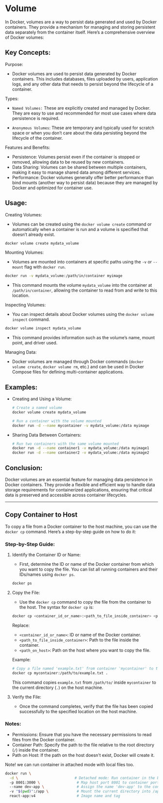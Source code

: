 # Volume

In Docker, volumes are a way to persist data generated and used by Docker containers. They provide a mechanism for managing and storing persistent data separately from the container itself. Here’s a comprehensive overview of Docker volumes:

## Key Concepts:

Purpose:
   - Docker volumes are used to persist data generated by Docker containers. This includes databases, files uploaded by users, application logs, and any other data that needs to persist beyond the lifecycle of a container.

Types:
   - `Named Volumes:` These are explicitly created and managed by Docker. They are easy to use and recommended for most use cases where data persistence is required.
  
   - `Anonymous Volumes`: These are temporary and typically used for scratch space or when you don’t care about the data persisting beyond the lifecycle of the container.

Features and Benefits:

   - Persistence: Volumes persist even if the container is stopped or removed, allowing data to be reused by new containers.
   - Data Sharing: Volumes can be shared between multiple containers, making it easy to manage shared data among different services.
   - Performance: Docker volumes generally offer better performance than bind mounts (another way to persist data) because they are managed by Docker and optimized for container use.

## Usage:

Creating Volumes:

   - Volumes can be created using the `docker volume create` command or automatically when a container is run and a volume is specified that doesn’t already exist.

   ```bash
   docker volume create mydata_volume
   ```

Mounting Volumes:

   - Volumes are mounted into containers at specific paths using the `-v` or `--mount` flag with `docker run`.

   ```bash
   docker run -v mydata_volume:/path/in/container myimage
   ```

   - This command mounts the volume `mydata_volume` into the container at `/path/in/container`, allowing the container to read from and write to this location.


Inspecting Volumes:

   - You can inspect details about Docker volumes using the `docker volume inspect` command.

   ```bash
   docker volume inspect mydata_volume
   ```

   - This command provides information such as the volume’s name, mount point, and driver used.

Managing Data:

   - Docker volumes are managed through Docker commands (`docker volume create`, `docker volume rm`, etc.) and can be used in Docker Compose files for defining multi-container applications.

## Examples:

- Creating and Using a Volume:
  ```bash
  # Create a named volume
  docker volume create mydata_volume

  # Run a container with the volume mounted
  docker run -d --name mycontainer -v mydata_volume:/data myimage
  ```

- Sharing Data Between Containers:
  ```bash
  # Run two containers with the same volume mounted
  docker run -d --name container1 -v mydata_volume:/data myimage1
  docker run -d --name container2 -v mydata_volume:/data myimage2
  ```

## Conclusion:

Docker volumes are an essential feature for managing data persistence in Docker containers. They provide a flexible and efficient way to handle data storage requirements for containerized applications, ensuring that critical data is preserved and accessible across container lifecycles.

------------------------------------

## Copy Container to Host

To copy a file from a Docker container to the host machine, you can use the `docker cp` command. Here’s a step-by-step guide on how to do it:

### Step-by-Step Guide:

1. Identify the Container ID or Name:
   - First, determine the ID or name of the Docker container from which you want to copy the file. You can list all running containers and their IDs/names using `docker ps`.

   ```bash
   docker ps
   ```

2. Copy the File:
   - Use the `docker cp` command to copy the file from the container to the host. The syntax for `docker cp` is:

   ```bash
   docker cp <container_id_or_name>:<path_to_file_inside_container> <path_on_host>
   ```

   Replace:
   - `<container_id_or_name>`: ID or name of the Docker container.
   - `<path_to_file_inside_container>`: Path to the file inside the container.
   - `<path_on_host>`: Path on the host where you want to copy the file.

   Example:

   ```bash
   # Copy a file named 'example.txt' from container 'mycontainer' to the current directory on the host
   docker cp mycontainer:/path/to/example.txt .
   ```

   This command copies `example.txt` from `/path/to/` inside `mycontainer` to the current directory (`.`) on the host machine.

3. Verify the File:
   - Once the command completes, verify that the file has been copied successfully to the specified location on the host machine.

### Notes:

- Permissions: Ensure that you have the necessary permissions to read files from the Docker container.
- Container Path: Specify the path to the file relative to the root directory (`/`) inside the container.
- Path on Host: If the path on the host doesn't exist, Docker will create it.

Note!
we can run container in attached mode with local files too.
```bash
docker run \
  -d \                          # Detached mode: Run container in the background
  -p 8001:3000 \                 # Map host port 8001 to container port 3000
  --name dev-app \               # Assign the name 'dev-app' to the container
  -v "$(pwd)":/app \             # Mount the current directory into /app directory in the container
  react-app:v4                   # Image name and tag
```